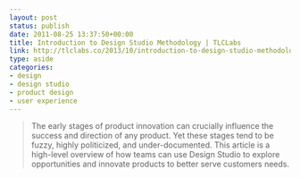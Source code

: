 ```yaml
---
layout: post
status: publish
date: 2011-08-25 13:37:50+00:00
title: Introduction to Design Studio Methodology | TLCLabs
link: http://tlclabs.co/2013/10/introduction-to-design-studio-methodology/
type: aside
categories:
- design
- design studio
- product design
- user experience
---
```


> The early stages of product innovation can crucially influence the success and direction of any product. Yet these stages tend to be fuzzy, highly politicized, and under-documented. This article is a high-level overview of how teams can use Design Studio to explore opportunities and innovate products to better serve customers needs.
